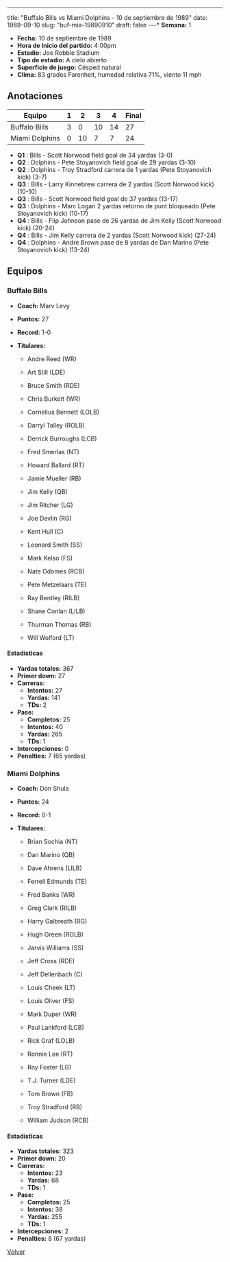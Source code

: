 ---
title: "Buffalo Bills vs Miami Dolphins - 10 de septiembre de 1989"
date: 1989-09-10
slug: "buf-mia-19890910"
draft: false
---* **Semana:** 1
* **Fecha:** 10 de septiembre de 1989
* **Hora de Inicio del partido:** 4:00pm
* **Estadio:** Joe Robbie Stadium
* **Tipo de estadio:** A cielo abierto
* **Superficie de juego:** Césped natural
* **Clima:** 83 grados Farenheit, humedad relativa 71%, viento 11 mph




## Anotaciones
| Equipo | 1 | 2 | 3 | 4 | Final |
|--------|---|---|---|---|-------|
| Buffalo Bills  | 3 | 0 | 10 | 14  | 27 |
| Miami Dolphins  | 0 | 10 | 7 | 7  | 24 |
* **Q1** : Bills - Scott Norwood field goal de 34 yardas (3-0)
* **Q2** : Dolphins - Pete Stoyanovich field goal de 29 yardas (3-10)
* **Q2** : Dolphins - Troy Stradford carrera de 1 yardas (Pete Stoyanovich kick) (3-7)
* **Q3** : Bills - Larry Kinnebrew carrera de 2 yardas (Scott Norwood kick) (10-10)
* **Q3** : Bills - Scott Norwood field goal de 37 yardas (13-17)
* **Q3** : Dolphins - Marc Logan 2 yardas retorno de punt bloqueado (Pete Stoyanovich kick) (10-17)
* **Q4** : Bills - Flip Johnson pase de 26 yardas de Jim Kelly (Scott Norwood kick) (20-24)
* **Q4** : Bills - Jim Kelly carrera de 2 yardas (Scott Norwood kick) (27-24)
* **Q4** : Dolphins - Andre Brown pase de 8 yardas de Dan Marino (Pete Stoyanovich kick) (13-24)


## Equipos


### Buffalo Bills
* **Coach:** Marv Levy
* **Puntos:** 27
* **Record:** 1-0
* **Titulares:** 

  * Andre Reed (WR) 

  * Art Still (LDE) 

  * Bruce Smith (RDE) 

  * Chris Burkett (WR) 

  * Cornelius Bennett (LOLB) 

  * Darryl Talley (ROLB) 

  * Derrick Burroughs (LCB) 

  * Fred Smerlas (NT) 

  * Howard Ballard (RT) 

  * Jamie Mueller (RB) 

  * Jim Kelly (QB) 

  * Jim Ritcher (LG) 

  * Joe Devlin (RG) 

  * Kent Hull (C) 

  * Leonard Smith (SS) 

  * Mark Kelso (FS) 

  * Nate Odomes (RCB) 

  * Pete Metzelaars (TE) 

  * Ray Bentley (RILB) 

  * Shane Conlan (LILB) 

  * Thurman Thomas (RB) 

  * Will Wolford (LT) 

#### Estadísticas
* **Yardas totales:** 367
* **Primer down:** 27
* **Carreras:**
  * **Intentos:** 27
  * **Yardas:** 141
  * **TDs:** 2
* **Pase:**
  * **Completos:** 25
  * **Intentos:** 40
  * **Yardas:** 265
  * **TDs:** 1
* **Intercepciones:** 0
* **Penalties:** 7 (65 yardas)

### Miami Dolphins
* **Coach:** Don Shula
* **Puntos:** 24
* **Record:** 0-1
* **Titulares:** 

  * Brian Sochia (NT) 

  * Dan Marino (QB) 

  * Dave Ahrens (LILB) 

  * Ferrell Edmunds (TE) 

  * Fred Banks (WR) 

  * Greg Clark (RILB) 

  * Harry Galbreath (RG) 

  * Hugh Green (ROLB) 

  * Jarvis Williams (SS) 

  * Jeff Cross (RDE) 

  * Jeff Dellenbach (C) 

  * Louis Cheek (LT) 

  * Louis Oliver (FS) 

  * Mark Duper (WR) 

  * Paul Lankford (LCB) 

  * Rick Graf (LOLB) 

  * Ronnie Lee (RT) 

  * Roy Foster (LG) 

  * T.J. Turner (LDE) 

  * Tom Brown (FB) 

  * Troy Stradford (RB) 

  * William Judson (RCB) 

#### Estadísticas
* **Yardas totales:** 323
* **Primer down:** 20
* **Carreras:**
  * **Intentos:** 23
  * **Yardas:** 68
  * **TDs:** 1
* **Pase:**
  * **Completos:** 25
  * **Intentos:** 38
  * **Yardas:** 255
  * **TDs:** 1
* **Intercepciones:** 2
* **Penalties:** 8 (67 yardas)


[Volver](/historia/1989)
